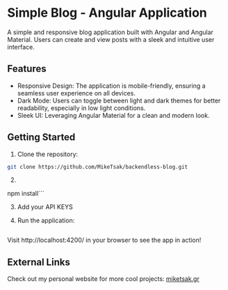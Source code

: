 # Simple Blog - Angular Application

A simple and responsive blog application built with Angular and Angular Material. Users can create and view posts with a sleek and intuitive user interface.

## Features

- Responsive Design: The application is mobile-friendly, ensuring a seamless user experience on all devices.
- Dark Mode: Users can toggle between light and dark themes for better readability, especially in low light conditions.
- Sleek UI: Leveraging Angular Material for a clean and modern look.

## Getting Started
1. Clone the repository:
```bash
git clone https://github.com/MikeTsak/backendless-blog.git
```
2. ```cd REPO_NAME
npm install```

3. Add your API KEYS

4. Run the application:
```ng serve
```

Visit http://localhost:4200/ in your browser to see the app in action!

## External Links
Check out my personal website for more cool projects: [miketsak.gr](https://miketsak.gr/)